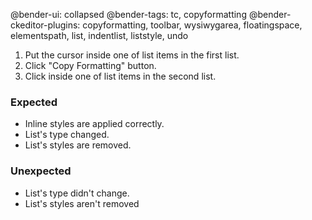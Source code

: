 @bender-ui: collapsed
@bender-tags: tc, copyformatting
@bender-ckeditor-plugins: copyformatting, toolbar, wysiwygarea, floatingspace, elementspath, list, indentlist, liststyle, undo

1. Put the cursor inside one of list items in the first list.
2. Click "Copy Formatting" button.
3. Click inside one of list items in the second list.

### Expected

* Inline styles are applied correctly.
* List's type changed.
* List's styles are removed.

### Unexpected

* List's type didn't change.
* List's styles aren't removed
